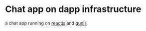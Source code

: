# Chat app on dapp infrastructure
a chat app running on [reactjs](https://reactjs.org/) and [gunjs](https://gun.eco/)